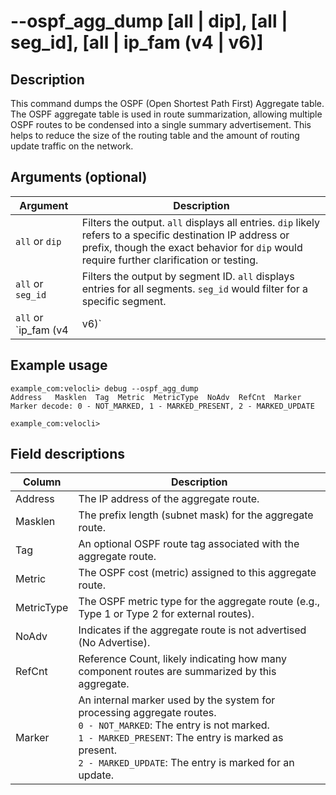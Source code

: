 #	--ospf_agg_dump [all | dip], [all | seg_id], [all | ip_fam (v4 | v6)]

##	Description
This command dumps the OSPF (Open Shortest Path First) Aggregate table. The OSPF aggregate table is used in route summarization, allowing multiple OSPF routes to be condensed into a single summary advertisement. This helps to reduce the size of the routing table and the amount of routing update traffic on the network.

##  Arguments (optional)
| Argument | Description |
|---|---|
| `all` or `dip` | Filters the output. `all` displays all entries. `dip` likely refers to a specific destination IP address or prefix, though the exact behavior for `dip` would require further clarification or testing. |
| `all` or `seg_id` | Filters the output by segment ID. `all` displays entries for all segments. `seg_id` would filter for a specific segment. |
| `all` or `ip_fam (v4 | v6)` | Filters the output by IP family. `all` displays both IPv4 and IPv6 entries. `v4` displays only IPv4 entries. `v6` displays only IPv6 entries. |

##  Example usage
```
example_com:velocli> debug --ospf_agg_dump
Address   Masklen  Tag  Metric  MetricType  NoAdv  RefCnt  Marker
Marker decode: 0 - NOT_MARKED, 1 - MARKED_PRESENT, 2 - MARKED_UPDATE

example_com:velocli>
```

##  Field descriptions
| Column | Description |
|---|---|
| Address | The IP address of the aggregate route. |
| Masklen | The prefix length (subnet mask) for the aggregate route. |
| Tag | An optional OSPF route tag associated with the aggregate route. |
| Metric | The OSPF cost (metric) assigned to this aggregate route. |
| MetricType | The OSPF metric type for the aggregate route (e.g., Type 1 or Type 2 for external routes). |
| NoAdv | Indicates if the aggregate route is not advertised (No Advertise). |
| RefCnt | Reference Count, likely indicating how many component routes are summarized by this aggregate. |
| Marker | An internal marker used by the system for processing aggregate routes. <br> `0 - NOT_MARKED`: The entry is not marked. <br> `1 - MARKED_PRESENT`: The entry is marked as present. <br> `2 - MARKED_UPDATE`: The entry is marked for an update. |